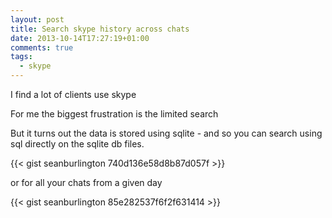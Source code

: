 ```yaml
---
layout: post
title: Search skype history across chats
date: 2013-10-14T17:27:19+01:00
comments: true
tags:
  - skype
---
```


I find a lot of clients use skype

For me the biggest frustration is the limited search

But it turns out the data is stored using sqlite - and so you can search using sql directly on the sqlite db files.

{{<  gist seanburlington 740d136e58d8b87d057f >}}

or for all your chats from a given day

{{<  gist seanburlington 85e282537f6f2f631414 >}}
